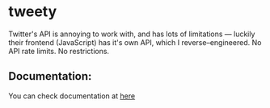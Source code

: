 # tweety
Twitter's API is annoying to work with, and has lots of limitations — luckily their frontend (JavaScript) has it's own API, which I reverse–engineered. No API rate limits. No restrictions.

## Documentation:
You can check documentation at  [here](https://gtihub.com/mahrtayyab/tweety)